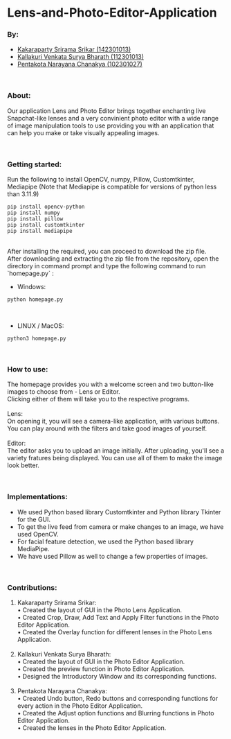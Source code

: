 # Lens-and-Photo-Editor-Application

### By:
- [Kakaraparty Srirama Srikar (142301013)](https://github.com/k-srirama-srikar)
- [Kallakuri Venkata Surya Bharath (112301013)](https://github.com/BharathKallakuri)
- [Pentakota Narayana Chanakya (102301027)](https://github.com/ChanakyaPKD)
<br>

### About:
Our application Lens and Photo Editor brings together enchanting live Snapchat-like lenses and a very convinient photo editor with a wide range of image manipulation tools to use providing you with an application that can help you make or take visually appealing images.

<br>

### Getting started:
Run the following to install OpenCV, numpy, Pillow, Customtkinter, Mediapipe (Note that Mediapipe is compatible for versions of python less than 3.11.9)
<br>
```
pip install opencv-python
pip install numpy
pip install pillow
pip install customtkinter
pip install mediapipe
```
<br>
After installing the required, you can proceed to download the zip file.
<br>
After downloading and extracting the zip file from the repository, open the directory in command prompt and type the following command to run `homepage.py` :
<br>

- Windows:
```
python homepage.py
```
<br>

- LINUX / MacOS:
```
python3 homepage.py
```

<br>

### How to use:
The homepage provides you with a welcome screen and two button-like images to choose from - Lens or Editor.<br>
Clicking either of them will take you to the respective programs.<br><br>
Lens: <br>
On opening it, you will see a camera-like application, with various buttons. You can play around with the filters and take good images of yourself.<br><br>
Editor:<br>
The editor asks you to upload an image initially. After uploading, you'll see a variety fratures being displayed. You can use all of them to make the image look better.

<br>

### Implementations:
- We used Python based library Customtkinter and Python library Tkinter for the GUI.
- To get the live feed from camera or make changes to an image, we have used OpenCV.
- For facial feature detection, we used the Python based library MediaPipe.
- We have used Pillow as well to change a few properties of images.

<br>

### Contributions:
1. Kakaraparty Srirama Srikar:<br>
• Created the layout of GUI in the Photo Lens Application.<br>
• Created Crop, Draw, Add Text and Apply Filter functions
in the Photo Editor Application.<br>
• Created the Overlay function for different lenses in the
Photo Lens Application.<br><br>
2. Kallakuri Venkata Surya Bharath:<br>
• Created the layout of GUI in the Photo Editor Application.<br>
• Created the preview function in Photo Editor Application.<br>
• Designed the Introductory Window and its corresponding
functions.<br><br>
3. Pentakota Narayana Chanakya:<br>
• Created Undo button, Redo buttons and corresponding
functions for every action in the Photo Editor Application.<br>
• Created the Adjust option functions and Blurring
functions in Photo Editor Application.<br>
• Created the lenses in the Photo Editor Application.<br>
